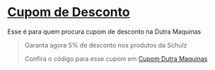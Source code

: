 # [Cupom de Desconto](https://github.com/CupomDeDesconto/Promocoes/blob/main/README.md)
Esse é para quem procura cupom de desconto na Dutra Maquinas
<blockquote cite="https://asasdodesconto.com/desconto/garanta-agora-5-de-desconto-nos-produtos-da-schulz-2204295"><p>Garanta agora 5% de desconto nos produtos da Schulz</p><footer>Confira o código para esse cupom em <a href="https://asasdodesconto.com/desconto/garanta-agora-5-de-desconto-nos-produtos-da-schulz-2204295">Cupom Dutra Maquinas</a></footer></blockquote>